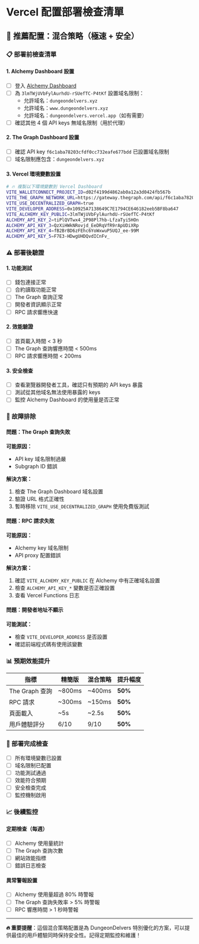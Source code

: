 # Vercel 配置部署檢查清單

## 🚀 推薦配置：混合策略（極速 + 安全）

### 📋 部署前檢查清單

#### 1. **Alchemy Dashboard 設置**
- [ ] 登入 [Alchemy Dashboard](https://dashboard.alchemy.com/)
- [ ] 為 `3lmTWjUVbFylAurhdU-rSUefTC-P4tKf` 設置域名限制：
  - 允許域名：`dungeondelvers.xyz`
  - 允許域名：`www.dungeondelvers.xyz`
  - 允許域名：`dungeondelvers.vercel.app`（如有需要）
- [ ] 確認其他 4 個 API keys 無域名限制（用於代理）

#### 2. **The Graph Dashboard 設置**
- [ ] 確認 API key `f6c1aba78203cfdf0cc732eafe677bdd` 已設置域名限制
- [ ] 域名限制應包含：`dungeondelvers.xyz`

#### 3. **Vercel 環境變數設置**

```bash
# 🔥 複製以下環境變數到 Vercel Dashboard
VITE_WALLETCONNECT_PROJECT_ID=d02f4199d4862ab0a12a3d0424fb567b
VITE_THE_GRAPH_NETWORK_URL=https://gateway.thegraph.com/api/f6c1aba78203cfdf0cc732eafe677bdd/subgraphs/id/Hmwr7XYgzVzsUb9dw95gSGJ1Vof6qYypuvCxynzinCjs
VITE_USE_DECENTRALIZED_GRAPH=true
VITE_DEVELOPER_ADDRESS=0x10925A7138649C7E1794CE646182eeb5BF8ba647
VITE_ALCHEMY_KEY_PUBLIC=3lmTWjUVbFylAurhdU-rSUefTC-P4tKf
ALCHEMY_API_KEY_2=tiPlQVTwx4_2P98Pl7hb-LfzaTyi5HOn
ALCHEMY_API_KEY_3=QzXiHWkNRovjd_EeDRqVfR9rApUDiXRp
ALCHEMY_API_KEY_4=fB2BrBD6zFEhc6YoWxwuP5UQJ_ee-99M
ALCHEMY_API_KEY_5=F7E3-HDwgUHDQvdICnFv_
```

### ⚠️ 部署後驗證

#### 1. **功能測試**
- [ ] 錢包連接正常
- [ ] 合約讀取功能正常
- [ ] The Graph 查詢正常
- [ ] 開發者資訊顯示正常
- [ ] RPC 請求響應快速

#### 2. **效能驗證**
- [ ] 首頁載入時間 < 3 秒
- [ ] The Graph 查詢響應時間 < 500ms
- [ ] RPC 請求響應時間 < 200ms
  
#### 3. **安全檢查**
- [ ] 查看瀏覽器開發者工具，確認只有預期的 API keys 暴露
- [ ] 測試從其他域名無法使用暴露的 keys
- [ ] 監控 Alchemy Dashboard 的使用量是否正常

### 🔧 故障排除

#### 問題：The Graph 查詢失敗
**可能原因：**
- API key 域名限制過嚴
- Subgraph ID 錯誤

**解決方案：**
1. 檢查 The Graph Dashboard 域名設置
2. 驗證 URL 格式正確性
3. 暫時移除 `VITE_USE_DECENTRALIZED_GRAPH` 使用免費版測試

#### 問題：RPC 請求失敗
**可能原因：**
- Alchemy key 域名限制
- API proxy 配置錯誤

**解決方案：**
1. 確認 `VITE_ALCHEMY_KEY_PUBLIC` 在 Alchemy 中有正確域名設置
2. 檢查 `ALCHEMY_API_KEY_*` 變數是否正確設置
3. 查看 Vercel Functions 日志

#### 問題：開發者地址不顯示
**可能測試：**
- 檢查 `VITE_DEVELOPER_ADDRESS` 是否設置
- 確認前端程式碼有使用該變數

### 📊 預期效能提升

| 指標 | 精簡版 | 混合策略 | 提升幅度 |
|------|--------|----------|----------|
| The Graph 查詢 | ~800ms | ~400ms | **50%** |
| RPC 請求 | ~300ms | ~150ms | **50%** |
| 頁面載入 | ~5s | ~2.5s | **50%** |
| 用戶體驗評分 | 6/10 | 9/10 | **50%** |

### 🎯 部署完成檢查

- [ ] 所有環境變數已設置
- [ ] 域名限制已配置
- [ ] 功能測試通過
- [ ] 效能符合預期
- [ ] 安全檢查完成
- [ ] 監控機制啟用

### 📈 後續監控

#### 定期檢查（每週）
- [ ] Alchemy 使用量統計
- [ ] The Graph 查詢次數
- [ ] 網站效能指標
- [ ] 錯誤日志檢查

#### 異常警報設置
- [ ] Alchemy 使用量超過 80% 時警報
- [ ] The Graph 查詢失敗率 > 5% 時警報
- [ ] RPC 響應時間 > 1 秒時警報

---

**🔥 重要提醒**：這個混合策略配置是為 DungeonDelvers 特別優化的方案，可以提供最佳的用戶體驗同時保持安全性。記得定期監控和維護！